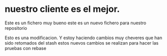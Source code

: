 
# nuestro cliente es el mejor.
Este es un fichero muy bueno
este es un nuevo fichero para nuestro repositorio

Esto es una modificacion. Y estoy haciendo cambios muy cheveres que han sido retomados del stash
estos nuevos cambios se realizan para hacer las pruebas con rebase
